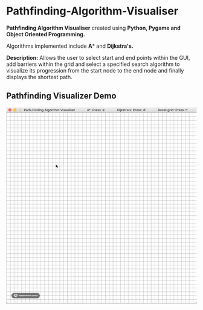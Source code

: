 # Pathfinding-Algorithm-Visualiser
**Pathfinding Algorithm Visualiser** created using **Python, Pygame and Object Oriented Programming.**

Algorithms implemented include **A*** and **Dijkstra's.**

**Description:**
Allows the user to select start and end points within the GUI, add barriers within the grid and select a specified search algorithm to visualize its progression from the start node to the end node and finally displays the shortest path.


Pathfinding Visualizer Demo
---------------------------

![Pathfinding Visualizer Demo](Pathfinding.gif)
